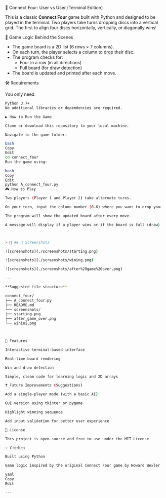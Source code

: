 🎯 Connect Four: User vs User (Terminal Edition)

This is a classic **Connect Four** game built with Python and designed to be played in the terminal. Two players take turns dropping discs into a vertical grid. The first to align four discs horizontally, vertically, or diagonally wins!

🧠 Game Logic Behind the Scenes

- The game board is a 2D list (6 rows × 7 columns).
- On each turn, the player selects a column to drop their disc.
- The program checks for:
  - Four in a row (in all directions)
  - Full board (for draw detection)
- The board is updated and printed after each move.

🛠️ Requirements

You only need:

```bash
Python 3.7+
No additional libraries or dependencies are required.

▶️ How to Run the Game

Clone or download this repository to your local machine.

Navigate to the game folder:

bash
Copy
Edit
cd connect_four
Run the game using:

bash
Copy
Edit
python A_connect_four.py
🎮 How to Play

Two players (Player 1 and Player 2) take alternate turns.

On your turn, input the column number (0–6) where you want to drop your disc.

The program will show the updated board after every move.

A message will display if a player wins or if the board is full (draw).



> 🧩 ## 📸 Screenshots

![screenshots](./screenshots/starting.png)

![screenshots](./screenshots/wining.png)

![screenshots](./screenshots/after%20game%20over.png)

---

**Suggested file structure**

connect_four/
├── A_connect_four.py
├── README.md
└── screenshots/
├── starting.png
├── after_game_over.png
└── winini.png



🚀 Features

Interactive terminal-based interface

Real-time board rendering

Win and draw detection

Simple, clean code for learning logic and 2D arrays

❓ Future Improvements (Suggestions)

Add a single-player mode (with a basic AI)

GUI version using tkinter or pygame

Highlight winning sequence

Add input validation for better user experience

📜 License

This project is open-source and free to use under the MIT License.

💡 Credits

Built using Python

Game logic inspired by the original Connect Four game by Howard Wexler and Ned Strongin

yaml
Copy
Edit

---



